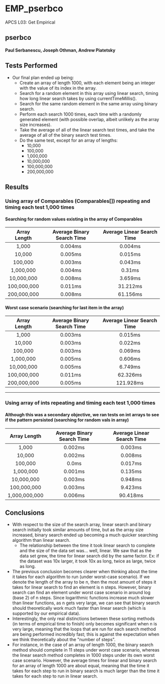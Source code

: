 # EMP_pserbco
APCS L03: Get Empirical
## pserbco
#### Paul Serbanescu, Joseph Othman, Andrew Piatetsky

## Tests Performed
  * Our final plan ended up being:
    - Create an array of length 1000, with each element being an integer with the value of its index in the array.
    - Search for a random element in this array using linear search, timing how long linear search takes by using currentTimeMillis().
    - Search for the same random element in the same array using binary search.
    - Perform each search 1000 times, each time with a randomly generated element (with possible overlap, albeit unlikely as the array size increases).
    - Take the average of all of the linear search test times, and take the average of all of the binary search test times.
    - Do the same test, except for an array of lengths: 
      - 10,000 
      - 100,000 
      - 1,000,000
      - 10,000,000
      - 100,000,000
      - 200,000,000

## Results

### Using array of Comparables (Comparables[]) repeating and timing each test 1,000 times
  #### Searching for random values existing in the array of Comparables
  | Array Length | Average Binary Search Time | Average Linear Search Time |
  |:------------:|:--------------------------:|:--------------------------:|
  | 1,000        | 0.004ms                    | 0.004ms                    |
  | 10,000       | 0.005ms                    | 0.015ms                    |
  | 100,000      | 0.003ms                    | 0.043ms                    |
  | 1,000,000    | 0.004ms                    | 0.31ms                     |
  | 10,000,000   | 0.008ms                    | 3.659ms                    |
  | 100,000,000  | 0.011ms                    | 31.212ms                   |
  | 200,000,000  | 0.008ms                    | 61.156ms                   |


  #### Worst case scenario (searching for last item in the array)
  | Array Length | Average Binary Search Time | Average Linear Search Time |
  |:------------:|:--------------------------:|:--------------------------:|
  | 1,000        | 0.003ms                    | 0.015ms                    |
  | 10,000       | 0.003ms                    | 0.022ms                    |
  | 100,000      | 0.003ms                    | 0.069ms                    |
  | 1,000,000    | 0.005ms                    | 0.606ms                    |
  | 10,000,000   | 0.005ms                    | 6.749ms                    |
  | 100,000,000  | 0.011ms                    | 62.326ms                   |
  | 200,000,000  | 0.005ms                    | 121.928ms                  |


---


### Using array of ints repeating and timing each test 1,000 times
  #### Although this was a secondary objective, we ran tests on int arrays to see if the pattern persisted (searching for random vals in array)
  | Array Length | Average Binary Search Time | Average Linear Search Time |
  |:------------:|:--------------------------:|:--------------------------:|
  | 1,000        | 0.002ms                    | 0.003ms                    |
  | 10,000       | 0.002ms                    | 0.008ms                    |
  | 100,000      | 0.0ms                      | 0.017ms                    |
  | 1,000,000    | 0.001ms                    | 0.135ms                    |
  | 10,000,000   | 0.003ms                    | 0.948ms                    |
  | 100,000,000  | 0.003ms                    | 9.423ms                    |
  | 1,000,000,000| 0.006ms                    | 90.418ms                   |


## Conclusions
  * With respect to the size of the search array, linear search and binary search initially took similar amounts of time, but as the array size increased, binary search ended     up becoming a much quicker searching algorithm than linear search.
    - The relationship between the time it took linear search to complete and the size of the data set was... well, linear. We saw that as the data set grew, the time for linear search did by the same factor. Ex: if the dataset was 10x larger, it took 10x as long, twice as large, twice as long.
  * The previous conclusion becomes clearer when thinking about the time it takes for each algorithm to run (under worst-case scenario). If we denote the length of the array     to be n, then the most amount of steps it takes for linear search to find an element is n steps. However, binary search can find an element under worst case scenario in       around log (base 2) of n steps. Since logarithmic functions increase much slower than linear functions, as n gets very large, we can see that binary search should             theoretically work much faster than linear search (which is supported by our empirical data).
  * Interestingly, the only real distinctions between these sorting methods (in terms of empirical time to finish) only becomes significant when n is very large, meaning that     the loops that are run for each search method are being performed incredibly fast; this is against the expectation when we think theoretically about the "number of           steps".
  * For instance, in the case of an array of length 1000, the binary search method should complete in 11 steps under worst case scenario, whereas the linear search method         completes in 1000 steps under its own worst case scenario. However, the average times for linear and binary search for an array of length 1000 are about equal, meaning       that the time it takes for each step to run in binary search is much larger than the time it takes for each step to run in linear search.

